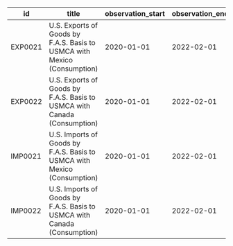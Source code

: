 | id      | title                                                                    | observation_start   | observation_end   |
|---------|--------------------------------------------------------------------------|---------------------|-------------------|
| EXP0021 | U.S. Exports of Goods by F.A.S. Basis to USMCA with Mexico (Consumption) | 2020-01-01          | 2022-02-01        |
| EXP0022 | U.S. Exports of Goods by F.A.S. Basis to USMCA with Canada (Consumption) | 2020-01-01          | 2022-02-01        |
| IMP0021 | U.S. Imports of Goods by F.A.S. Basis to USMCA with Mexico (Consumption) | 2020-01-01          | 2022-02-01        |
| IMP0022 | U.S. Imports of Goods by F.A.S. Basis to USMCA with Canada (Consumption) | 2020-01-01          | 2022-02-01        |